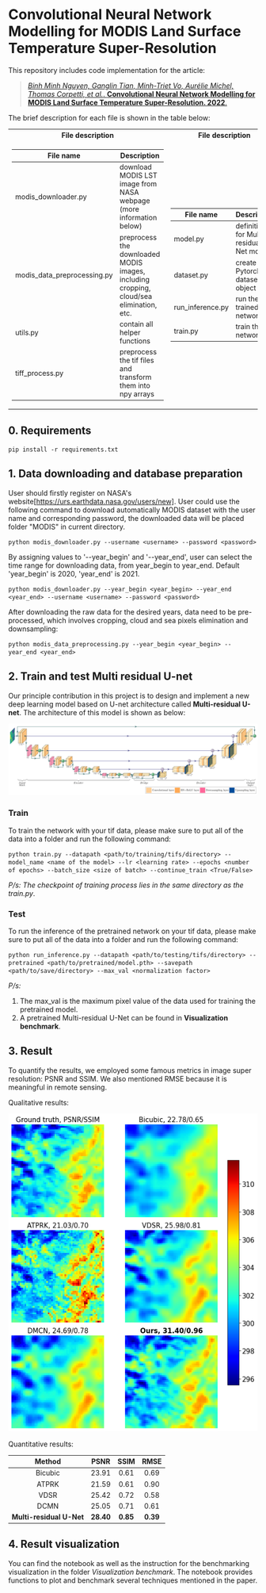 
# Convolutional Neural Network Modelling for MODIS Land Surface Temperature Super-Resolution
This repository includes code implementation for the article:
> [*Binh Minh Nguyen, Ganglin Tian, Minh-Triet Vo, Aurélie Michel, Thomas Corpetti, et al.*. **Convolutional Neural Network Modelling for MODIS Land Surface Temperature Super-Resolution. 2022**.](https://hal.archives-ouvertes.fr/hal-03580148)

The brief description for each file is shown in the table below:

<table>
<tr><th>File description </th><th>File description</th></tr>
<tr><td>

| File name | Description |
|-----------|-------------|
|modis_downloader.py|download MODIS LST image from NASA webpage (more information below)|
|modis_data_preprocessing.py|preprocess the downloaded MODIS images, including cropping, cloud/sea elimination, etc.|
|utils.py|contain all helper functions|
|tiff_process.py|preprocess the tif files and transform them into npy arrays|

</td><td>

| File name | Description |
|-----------|-------------|
|model.py|definition for Multi-residual U-Net model|
|dataset.py|create Pytorch dataset object|
|run_inference.py|run the trained network|
|train.py|train the network|

</td></tr> </table>

## 0. Requirements

```
pip install -r requirements.txt
```

## 1. Data downloading and database preparation
User should firstly register on NASA's website[https://urs.earthdata.nasa.gov/users/new]. 
User could use the following command to download automatically MODIS dataset with the user name and corresponding password, the downloaded data will be placed folder "MODIS" in current directory.
```
python modis_downloader.py --username <username> --password <password> 
```

By assigning values to '--year_begin' and '--year_end', user can select the time range for downloading data, from year_begin to year_end. Default 'year_begin' is 2020, 'year_end' is 2021.
```
python modis_downloader.py --year_begin <year_begin> --year_end <year_end> --username <username> --password <password> 
```

After downloading the raw data for the desired years, data need to be pre-processed, which involves cropping, cloud and sea pixels elimination and downsampling:
```
python modis_data_preprocessing.py --year_begin <year_begin> --year_end <year_end>
```

## 2. Train and test **Multi residual U-net**

Our principle contribution in this project is to design and implement a new deep learning model based on U-net architecture called **Multi-residual U-net**. The architecture of this model is shown as below:

![MRUnet](images/unet_ushape_ver2_legends_annotated_final-1.png)

### Train
To train the network with your tif data, please make sure to put all of the data into a folder and run the following command:

```
python train.py --datapath <path/to/training/tifs/directory> --model_name <name of the model> --lr <learning rate> --epochs <number of epochs> --batch_size <size of batch> --continue_train <True/False>
```
*P/s: The checkpoint of training process lies in the same directory as the train.py*.

### Test
To run the inference of the pretrained network on your tif data, please make sure to put all of the data into a folder and run the following command:

```
python run_inference.py --datapath <path/to/testing/tifs/directory> --pretrained <path/to/pretrained/model.pth> --savepath <path/to/save/directory> --max_val <normalization factor>
```
*P/s:*
1. The max_val is the maximum pixel value of the data used for training the pretrained model.
2. A pretrained Multi-residual U-Net can be found in **Visualization benchmark**.

## 3. Result

To quantify the results, we employed some famous metrics in image super resolution: PSNR and SSIM. We also mentioned RMSE because it is meaningful in remote sensing.

Qualitative results:

![Results](images/index_3800jet.png)

Quantitative results:

| Method                     | PSNR    | SSIM | RMSE |
|:--------------------------:|:-------:|:----:|:----:|
|  Bicubic                   |  23.91  | 0.61 | 0.69 |
|  ATPRK                     |  21.59  | 0.61 | 0.90 |
|  VDSR                      |  25.42  | 0.72 | 0.58 |
|  DCMN                      |  25.05  | 0.71 | 0.61 |
|  **Multi-residual U-Net**  |  **28.40**  | **0.85** | **0.39** | **(ours)**

## 4. Result visualization

You can find the notebook as well as the instruction for the benchmarking visualization in the folder *Visualization benchmark*. The notebook provides functions to plot and benchmark several techniques mentioned in the paper.


